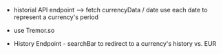 - historial API endpoint --> fetch currencyData / date
  use each date to represent a currency's period

- use Tremor.so

- History Endpoint -  searchBar to redirect to a currency's history vs. EUR